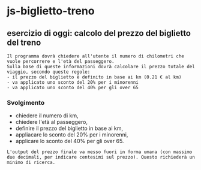 # js-biglietto-treno

## esercizio di oggi: calcolo del prezzo del biglietto del treno


```plaintext 
Il programma dovrà chiedere all'utente il numero di chilometri che vuole percorrere e l'età del passeggero.
Sulla base di queste informazioni dovrà calcolare il prezzo totale del viaggio, secondo queste regole:
- il prezzo del biglietto è definito in base ai km (0.21 € al km)
- va applicato uno sconto del 20% per i minorenni
- va applicato uno sconto del 40% per gli over 65
```

### Svolgimento
* chiedere il numero di km,
* chiedere l'età al passeggero,
* definire il prezzo del biglietto in base ai km,
* appliacare lo sconto del 20% per i minorenni,
* applicare lo sconto del 40% per gli over 65.

```plaintext 
L'output del prezzo finale va messo fuori in forma umana (con massimo due decimali, per indicare centesimi sul prezzo). Questo richiederà un minimo di ricerca.
```

